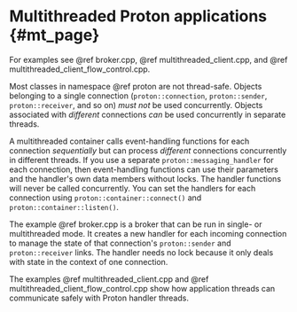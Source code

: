 # Multithreaded Proton applications {#mt_page}

For examples see @ref broker.cpp, @ref multithreaded_client.cpp, and
@ref multithreaded_client_flow_control.cpp.

Most classes in namespace @ref proton are not thread-safe. Objects
belonging to a single connection (`proton::connection`,
`proton::sender`, `proton::receiver`, and so on) *must not* be used
concurrently. Objects associated with *different* connections *can* be
used concurrently in separate threads.

A multithreaded container calls event-handling functions for each
connection *sequentially* but can process *different* connections
concurrently in different threads. If you use a separate
`proton::messaging_handler` for each connection, then event-handling
functions can use their parameters and the handler's own data
members without locks. The handler functions will never be called
concurrently. You can set the handlers for each connection using
`proton::container::connect()` and `proton::container::listen()`.

The example @ref broker.cpp is a broker that can be run in single- or
multithreaded mode.  It creates a new handler for each incoming
connection to manage the state of that connection's `proton::sender`
and `proton::receiver` links. The handler needs no lock because it
only deals with state in the context of one connection.

The examples @ref multithreaded_client.cpp and @ref
multithreaded_client_flow_control.cpp show how application threads can
communicate safely with Proton handler threads.
